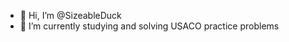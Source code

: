 - 👋 Hi, I’m @SizeableDuck
- 🌱 I’m currently studying and solving USACO practice problems


<!---
SizeableDuck/SizeableDuck is a ✨ special ✨ repository because its `README.md` (this file) appears on your GitHub profile.
You can click the Preview link to take a look at your changes.
--->
